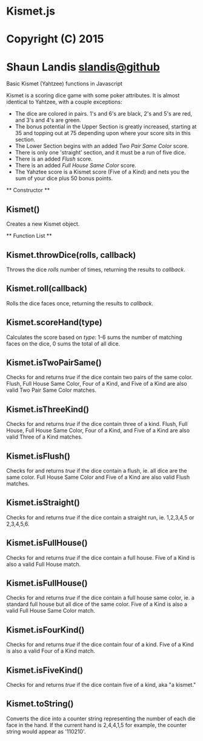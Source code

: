 # Kismet.js
# Copyright (C) 2015
# Shaun Landis <slandis@github>

Basic Kismet (Yahtzee) functions in Javascript

Kismet is a scoring dice game with some poker attributes. It is almost identical to Yahtzee, with a couple exceptions:

- The dice are colored in pairs. 1's and 6's are black, 2's and 5's are red, and 3's and 4's are green.
- The bonus potential in the Upper Section is greatly increased, starting at 35 and topping out at 75 depending upon where your score sits in this section.
- The Lower Section begins with an added *Two Pair Same Color* score.
- There is only one 'straight' section, and it must be a run of five dice.
- There is an added *Flush* score.
- There is an added *Full House Same Color* score.
- The Yahztee score is a Kismet score (Five of a Kind) and nets you the sum of your dice plus 50 bonus points.

** Constructor **
## Kismet()

Creates a new Kismet object.

** Function List **
## Kismet.throwDice(rolls, callback)

Throws the dice _rolls_ number of times, returning the results to _callback_.

## Kismet.roll(callback)

Rolls the dice faces once, returning the results to _callback_.

## Kismet.scoreHand(type)

Calculates the score based on _type_: 1-6 sums the number of matching faces on the dice, 0 sums the total of all dice.

## Kismet.isTwoPairSame()

Checks for and returns *true* if the dice contain two pairs of the same color. Flush, Full House Same Color, Four of a Kind, and Five of a Kind are also valid Two Pair Same Color matches.

## Kismet.isThreeKind()

Checks for and returns *true* if the dice contain three of a kind. Flush, Full House, Full House Same Color, Four of a Kind, and Five of a Kind are also valid Three of a Kind matches.

## Kismet.isFlush()

Checks for and returns *true* if the dice contain a flush, ie. all dice are the same color. Full House Same Color and Five of a Kind are also valid Flush matches.

## Kismet.isStraight()

Checks for and returns *true* if the dice contain a straight run, ie. 1,2,3,4,5 or 2,3,4,5,6.

## Kismet.isFullHouse()

Checks for and returns *true* if the dice contain a full house. Five of a Kind is also a valid Full House match.

## Kismet.isFullHouse()

Checks for and returns *true* if the dice contain a full house same color, ie. a standard full house but all dice of the same color. Five of a Kind is also a valid Full House Same Color match.

## Kismet.isFourKind()

Checks for and returns *true* if the dice contain four of a kind. Five of a Kind is also a valid Four of a Kind match.

## Kismet.isFiveKind()

Checks for and returns *true* if the dice contain five of a kind, aka "a kismet."

## Kismet.toString()

Converts the dice into a counter string representing the number of each die face in the hand. If the current hand is 2,4,4,1,5 for example, the counter string would appear as '110210'.
